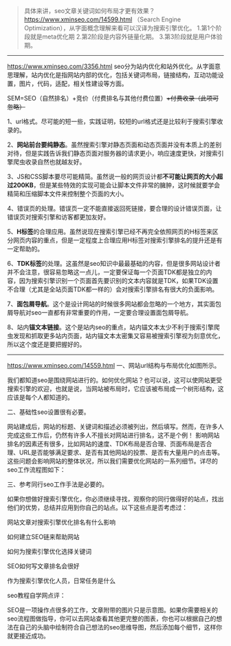 >具体来讲，seo文章关键词如何布局才更有效果？
https://www.xminseo.com/14599.html
（Search Engine Optimization），从字面概念理解来看可以汉译为搜索引擎优化。
1.第1个阶段就是meta优化期
2.第2阶段是内容外链量化期。
3.第3阶段就是用户体验期。
***

https://www.xminseo.com/3356.html
seo分为站内优化和站外优化。从字面意思理解，站内优化是指网站内部的优化，包括关键词布局，链接结构，互动功能设置，图片，代码，适配，相关性建设等方面。

SEM=SEO（自然排名）+竞价（付费排名与其他付费位置）~~+付费收录（此项可忽略）~~

1、url格式。尽可能的短一些，实践证明，较短的url格式还是比较利于搜索引擎收录的。

2、**网站前台要纯静态**。虽然搜索引擎对静态页面和动态页面并没有本质上的差别对待，但是实践告诉我们静态页面对服务器的请求更小，响应速度更快，对搜索引擎爬虫收录自然也就越友好。

3、JS和CSS脚本要尽可能精简。虽然说一般的网页设计都**不可能让网页的大小超过200KB**，但是某些特效的实现可能会让脚本文件非常的臃肿，这时候就要学会精简和压缩脚本文件来控制整个页面的大小。

4、错误页的处理。错误页一定不能直接返回死链接，要合理的设计错误页面，让错误页对搜索引擎和访客都更加友好。

5、**H标签**的合理应用。虽然说现在搜索引擎已经不再完全依照网页的H标签来区分网页内容的重点，但是一定程度上合理应用H标签对搜索引擎排名的提升还是有一定帮助的。

6、**TDK标签**的处理。这虽然是seo知识中最最基础的内容，但是很多网站设计者并不会注意，很容易忽略这一点儿，一定要保证每一个页面TDK都是独立的内容，因为搜索引擎识别一个页面首先要识别的文本内容就是TDK，如果TDK设置不合理（尤其是全站页面TDK都一样的）会对搜索引擎排名有很大的负面影响。

7、**面包屑导航**。这个是设计网站的时候很多网站都会忽略的一个地方，其实面包屑导航对seo一直都有非常重要的作用，一定要合理设置面包屑导航。

8、站内**锚文本链接**。这个是站内seo的重点，站内锚文本太少不利于搜索引擎爬虫发现和抓取更多站内页面，站内锚文本太密集又容易被搜索引擎视为刻意优化，所以这个度还是要把握好的。

***
https://www.xminseo.com/14559.html
一、网站url结构与布局优化如图所示。

我们都知道seo是围绕网站进行的。如何优化网站？也可以说，这可以使网站更受搜索引擎的欢迎，也就是说，当网站被布局时，它应该被布局成一个树形结构，这应该是每个人都知道的。

二、基础性seo设置很有必要。

网站建成后，网站的标题、关键词和描述必须被列出，然后填写。然而，在许多人完成这些工作后，仍然有许多人不擅长对网站进行排名，这不是个例！
影响网站排名的因素还有很多，比如网站的速度、TDK布局是否合理、页面布局是否合理、URL是否能够满足要求、是否有其他网站的投票、是否有大量用户的点击等。这些问题会影响网站的整体状况，所以我们需要优化网站的一系列细节。详尽的seo工作流程图如下：

三、参考同行seo工作手法是必要的。

如果你想做好搜索引擎优化，你必须继续寻找，观察你的同行做得好的站点，找出他们的优势，总结并应用到你自己的站点。以下这些点是否考虑过：

网站文章对搜索引擎优化排名有什么影响

如何建立SEO链来帮助网站

如何为搜索引擎优化选择关键词

SEO如何写文章排名会很好

作为搜索引擎优化人员，日常任务是什么

seo教程自学网点评：

SEO是一项操作点很多的工作，文章附带的图片只是示意图。如果你需要相关的seo流程图做指导，你可以去网站查看其他更完整的图表，你也可以根据自己的想法在自己的头脑中绘制符合自己想法的seo思维导图，然后添加每个细节，这样你就更接近成功。
